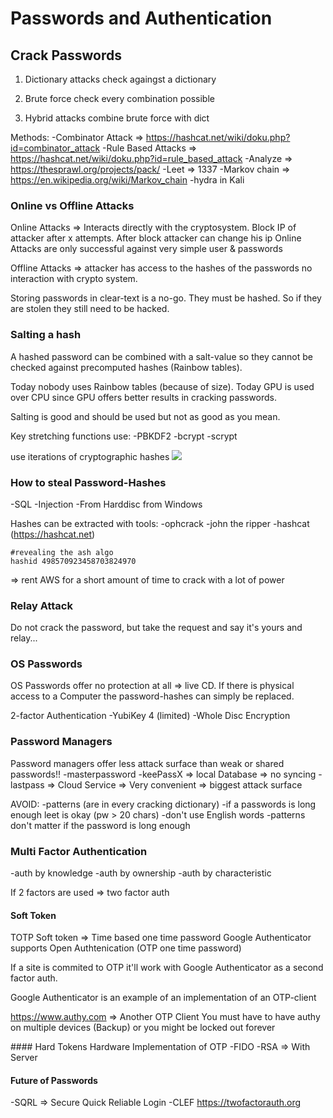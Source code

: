 # Passwords and Authentication

## Crack Passwords

1. Dictionary attacks
check againgst a dictionary

2. Brute force
check every combination possible

3. Hybrid attacks
combine brute force with dict

Methods:
-Combinator Attack => https://hashcat.net/wiki/doku.php?id=combinator_attack
-Rule Based Attacks => https://hashcat.net/wiki/doku.php?id=rule_based_attack
-Analyze => https://thesprawl.org/projects/pack/
-Leet => 1337 
-Markov chain => https://en.wikipedia.org/wiki/Markov_chain
-hydra in Kali 

### Online vs Offline Attacks
Online Attacks => Interacts directly with the cryptosystem. Block IP of attacker after x attempts. After block attacker can change his ip
Online Attacks are only successful against very simple user & passwords

Offline Attacks => attacker has access to the hashes of the passwords
no interaction with crypto system.

Storing passwords in clear-text is a no-go. They must be hashed.
So if they are stolen they still need to be hacked.

### Salting a hash
A hashed password can be combined with a salt-value so they cannot be checked against precomputed hashes (Rainbow tables).

Today nobody uses Rainbow tables (because of size). Today GPU is used over CPU since GPU offers better results in cracking passwords.

Salting is good  and should be used but not as good as you mean.

Key stretching functions use:
-PBKDF2
-bcrypt
-scrypt

use iterations of cryptographic hashes
![](_images/keystretch.png)

### How to steal Password-Hashes
-SQL -Injection
-From Harddisc from Windows

Hashes can be extracted with tools:
-ophcrack
-john the ripper
-hashcat (https://hashcat.net)

```
#revealing the ash algo
hashid 498570923458703824970
```

=> rent AWS for a short amount of time to crack with a lot of power

### Relay Attack
Do not crack the password, but take the request and say it's yours and relay...

### OS Passwords
OS Passwords offer no protection at all => live CD.
If there is physical access to a Computer the password-hashes can simply be replaced.

2-factor Authentication
-YubiKey 4 (limited)
-Whole Disc Encryption

### Password Managers
Password managers offer less attack surface than weak or shared passwords!!
-masterpassword
-keePassX => local Database => no syncing
-lastpass => Cloud Service => Very convenient => biggest attack surface

AVOID:
-patterns (are in every cracking dictionary)
-if a passwords is long enough leet is okay (pw > 20 chars)
-don't use English words
-patterns don't matter if the password is long enough

### Multi Factor Authentication
-auth by knowledge
-auth by ownership
-auth by characteristic

If 2 factors are used => two factor auth

#### Soft Token
TOTP Soft token => Time based one time password 
Google Authenticator supports Open Authtenication (OTP one time password)

If a site is commited to OTP it'll work with Google Authenticator as a second factor auth.

Google Authenticator is an example of an implementation of an OTP-client

https://www.authy.com => Another OTP Client
You must have to have authy on multiple devices (Backup) or you might be locked out forever

#### Hard Tokens
Hardware Implementation of OTP 
-FIDO
-RSA => With Server

#### Future of Passwords
-SQRL => Secure Quick Reliable Login
-CLEF
https://twofactorauth.org
